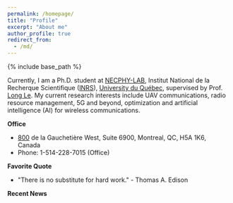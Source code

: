 ```yaml
---
permalink: /homepage/
title: "Profile"
excerpt: "About me"
author_profile: true
redirect_from: 
  - /md/
---
```


{% include base_path %}

Currently, I am a Ph.D. student at [NECPHY-LAB](http://necphy-lab.com/), Institut National de la Recherque Scientifique ([INRS](http://www.inrs.ca/english/homepage)), [University du Québec](http://www.uquebec.ca/reseau/fr), supervised by Prof. [Long Le](https://scholar.google.ca/citations?user=-STl68rkz_kC&hl=en&oi=ao). 
My current research interests include UAV communications, radio resource management, 5G and beyond, optimization and artificial intelligence (AI) for wireless communications. 



**Office** 
- [800](https://www.google.com/maps/place/800+Rue+de+la+Gaucheti%C3%A8re+O+%236900,+Montr%C3%A9al,+QC+H5A+1K8/@45.500133,-73.5674881,17z/data=!4m13!1m7!3m6!1s0x4cc91a5c924a3163:0x149f202eb1d0adf2!2s800+Rue+de+la+Gaucheti%C3%A8re+O+%236900,+Montr%C3%A9al,+QC+H5A+1K8!3b1!8m2!3d45.500133!4d-73.5652994!3m4!1s0x4cc91a5c924a3163:0x149f202eb1d0adf2!8m2!3d45.500133!4d-73.5652994) de la Gauchetière West, Suite 6900, Montreal, QC, H5A 1K6, Canada
- Phone: 1-514-228-7015 (Office)



**Favorite Quote**
- "There is no substitute for hard work." - Thomas A. Edison


**Recent News**

